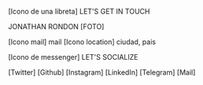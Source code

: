 [Icono de una libreta] LET'S GET IN TOUCH

JONATHAN RONDON
	[FOTO]

[Icono mail] mail
[Icono location] ciudad, pais

[Icono de messenger] LET'S SOCIALIZE

[Twitter] [Github] [Instagram] [LinkedIn] [Telegram] [Mail]